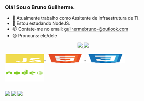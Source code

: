 ### Olá! Sou o Bruno Guilherme.


- 🔭 Atualmente trabalho como Assitente de Infraestrutura de TI.
- 🌱 Estou estudando NodeJS.
- 📫 Contate-me no email: guilhermebruno-@outlook.com
- 😄 Pronouns: ele/dele

<div align="center">
  <a href="https://github.com/Brunogpr">
  <img width="48%" src="https://github-readme-stats.vercel.app/api?username=Brunogpr&show_icons=true&theme=merko&include_all_commits=true&count_private=true"/>
    <img width="48%" src="https://github-readme-stats.vercel.app/api/top-langs/?username=Brunogpr&layout=compact&langs_count=7&theme=merko"/>
</div>  
 <div  style="display: inline_block"><br>
  <img width="25%" align="center" alt="Bruno-Js" height="30" width="40" src="https://raw.githubusercontent.com/devicons/devicon/master/icons/javascript/javascript-plain.svg">      
  <img width="25%" align="center" alt="Bruno-HTML" height="30" width="40" src="https://raw.githubusercontent.com/devicons/devicon/master/icons/html5/html5-original.svg">
  <img width="25%" align="center" alt="Bruno-CSS" height="30" width="40" src="https://raw.githubusercontent.com/devicons/devicon/master/icons/css3/css3-original.svg">
  <img width="25%" align="center" alt="Bruno-ND" height="60" width="50" src="https://github.com/Brunogpr/icons/blob/main/nodejs/nodejs-plain-wordmark.svg">
  
</div>
  
  ##

<div>
  <a href="https://www.instagram.com/brunogui_/" target="_blank"><img src="https://img.shields.io/badge/-Instagram-%23E4405F?style=for-the-badge&logo=instagram&logoColor=white" target="_blank"></a>
  <a href = "mailto:guilhermebruno-@outlook.com"><img src="https://img.shields.io/badge/-Gmail-%23333?style=for-the-badge&logo=gmail&logoColor=white" target="_blank"></a>
  <a href="https://www.linkedin.com/in/bruno-guilherme-b378b3158/" target="_blank"><img src="https://img.shields.io/badge/-LinkedIn-%230077B5?style=for-the-badge&logo=linkedin&logoColor=white" target="_blank"></a>   
</div>
  
